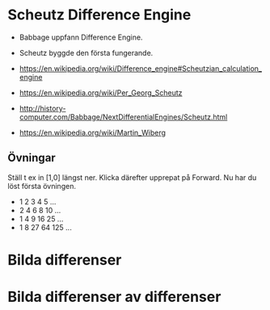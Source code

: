 # Scheutz Difference Engine

* Babbage uppfann Difference Engine.
* Scheutz byggde den första fungerande.

* https://en.wikipedia.org/wiki/Difference_engine#Scheutzian_calculation_engine
* https://en.wikipedia.org/wiki/Per_Georg_Scheutz
* http://history-computer.com/Babbage/NextDifferentialEngines/Scheutz.html
* https://en.wikipedia.org/wiki/Martin_Wiberg

## Övningar

Ställ t ex in [1,0] längst ner. Klicka därefter upprepat på Forward. Nu har du löst första övningen.

* 1 2 3 4 5 ...
* 2 4 6 8 10 ...
* 1 4 9 16 25 ...
* 1 8 27 64 125 ...

# Bilda differenser

# Bilda differenser av differenser